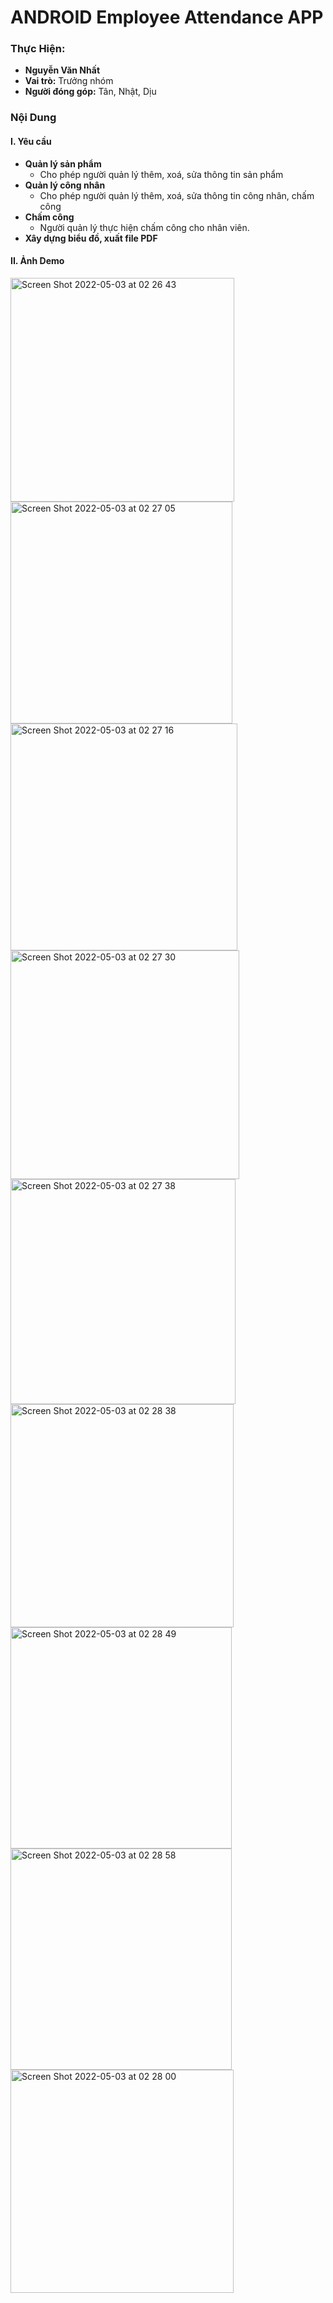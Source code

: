 # ANDROID Employee Attendance APP

### Thực Hiện:
- **Nguyễn Văn Nhất** 
- **Vai trò:** Trưởng nhóm
- **Người đóng góp:** Tân, Nhật, Dịu

### Nội Dung
#### I. Yêu cầu
- **Quản lý sản phẩm**
    - Cho phép người quản lý thêm, xoá, sửa thông tin sản phẩm
- **Quản lý công nhân**
    - Cho phép người quản lý thêm, xoá, sửa thông tin công nhân, chấm công
- **Chấm công**
    - Người quản lý thực hiện chấm công cho nhân viên.
- **Xây dựng biểu đồ, xuất file PDF** 

#### II. Ảnh Demo
<img width="358" alt="Screen Shot 2022-05-03 at 02 26 43" src="https://user-images.githubusercontent.com/87685010/166312267-bac8d309-534c-476e-aeb6-ccba4a53945c.png">
<img width="355" alt="Screen Shot 2022-05-03 at 02 27 05" src="https://user-images.githubusercontent.com/87685010/166312311-96c840e3-b3ce-4d7b-985c-9615aec99949.png">
<img width="363" alt="Screen Shot 2022-05-03 at 02 27 16" src="https://user-images.githubusercontent.com/87685010/166312339-48946404-9127-4274-a1b2-1ea8d75bea2b.png">
<img width="366" alt="Screen Shot 2022-05-03 at 02 27 30" src="https://user-images.githubusercontent.com/87685010/166312362-56f9e341-8b9c-4781-ac29-7753d9cd6038.png">
<img width="360" alt="Screen Shot 2022-05-03 at 02 27 38" src="https://user-images.githubusercontent.com/87685010/166312385-a295a1af-849d-460c-818b-1931c6a26296.png">
<img width="357" alt="Screen Shot 2022-05-03 at 02 28 38" src="https://user-images.githubusercontent.com/87685010/166312536-21a81a8f-3f25-468c-907b-6834717b91bb.png">
<img width="354" alt="Screen Shot 2022-05-03 at 02 28 49" src="https://user-images.githubusercontent.com/87685010/166312558-04481e72-a552-4c32-b36c-2cbf0d15a811.png">
<img width="354" alt="Screen Shot 2022-05-03 at 02 28 58" src="https://user-images.githubusercontent.com/87685010/166312588-c89b2b62-acbc-43e4-b227-1b770686bd6e.png">
<img width="357" alt="Screen Shot 2022-05-03 at 02 28 00" src="https://user-images.githubusercontent.com/87685010/166312437-93452fdf-1078-49bf-a388-b3dd70fe71df.png">
